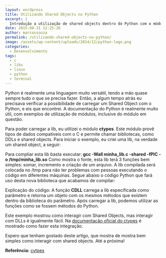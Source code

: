 ```yaml
---
layout: wordpress
title: Utilizando Shared Objects no Python
excerpt: |
  Introdução a utilização de shared objects dentro do Python com o módulo ctypes.
date: 2015-08-31 12:25:26
author: marcossouza
permalink: /utilizando-shared-objects-no-python/
image: /assets/wp-content/uploads/2014/12/python-logo.png
categories:
  - Desenvolvimento
tags:
  - c
  - libs
  - linux
  - python
  - terminal
---
```


Python é realmente uma linguagem muito versátil, tendo a mão quase sempre tudo o que se precisa fazer. Então, a algum tempo atrás eu precisava verificar a possibilidade de carregar um Shared Object com o Python, e eis que encontrei. A documentação do Python é realmente muito útil, com exemplos de utilização de módulos, inclusive do módulo em questão.

Para poder carregar a lib, eu utilizei o módulo <strong>ctypes</strong>. Este módulo provê tipos de dados compatíveis com o C e permite chamar bibliotecas, como DDLs e shared objects. Para iniciar o exemplo, eu criei uma lib, na verdade um shared object, a seguir:

<!--more-->

<script src="//gistfy-app.herokuapp.com/github/ButecoOpenSource/exemplos/exemplos_python/python_c_integration/minha_lib.c" type="text/javascript"></script>Para compliar esta lib basta executar: <strong>gcc -Wall minha_lib.c -shared -fPIC -o /tmp/minha_lib.so</strong> Como mostra o fonte, esta lib terá 3 funções bem simples: somar, incremento e criação de um arquivo. A lib compilada será colocada no /tmp para não ter problemas com pessoas executando o código em diferentes máquinas. Segue abaixo o código Python que fará uso desta nova biblioteca que acabamos de compilar:<script src="//gistfy-app.herokuapp.com/github/ButecoOpenSource/exemplos/exemplos_python/python_c_integration/lib.py?lang=python" type="text/javascript"></script>

Explicação do código:
A função <strong>CDLL</strong> carrega a lib especificada como parâmetro e retorna um objeto com os mesmos métodos que existem dentro da biblioteca do parâmetro. Após carregar a lib, podemos utilizar as funções como se fossem métodos do Python.

Este exemplo mostrou como interagir com Shared Objects, mas interagir com DLLs é igualmente fácil. Na <a href="https://docs.python.org/2/library/ctypes.html" target="_blank">documentação oficial do ctypes</a> é mostrado como fazer esta integração.

Espero que tenham gostado deste artigo, que mostra de mostra bem simples como interagir com shared objects. Até a próxima!

<strong>Referência:</strong>
<a href="https://docs.python.org/2/library/ctypes.html" target="_blank">cytpes</a>